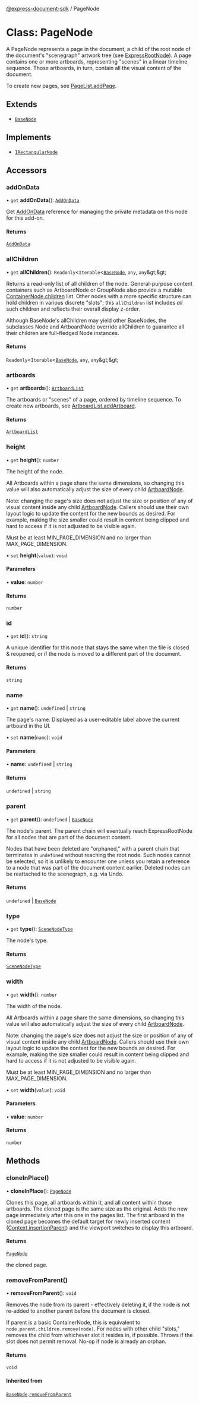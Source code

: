 [@express-document-sdk](../overview.md) / PageNode

# Class: PageNode

A PageNode represents a page in the document, a child of the root node of the document's "scenegraph" artwork tree
(see [ExpressRootNode](express-root-node.md)). A page contains one or more artboards, representing "scenes" in a linear timeline
sequence. Those artboards, in turn, contain all the visual content of the document.

To create new pages, see [PageList.addPage](page-list.md#addpage).

## Extends

-   [`BaseNode`](base-node.md)

## Implements

-   [`IRectangularNode`](../interfaces/i-rectangular-node.md)

## Accessors

### addOnData

• `get` **addOnData**(): [`AddOnData`](add-on-data.md)

Get [AddOnData](add-on-data.md) reference for managing the private metadata on this node for this add-on.

#### Returns

[`AddOnData`](add-on-data.md)

<HorizontalLine />

### allChildren

• `get` **allChildren**(): `Readonly`&lt;`Iterable`&lt;[`BaseNode`](base-node.md), `any`, `any`\&gt;\&gt;

Returns a read-only list of all children of the node. General-purpose content containers such as ArtboardNode or
GroupNode also provide a mutable [ContainerNode.children](../interfaces/container-node.md#children) list. Other nodes with a more specific structure can
hold children in various discrete "slots"; this `allChildren` list includes *all* such children and reflects their
overall display z-order.

Although BaseNode's allChildren may yield other BaseNodes, the subclasses Node and ArtboardNode override allChildren
to guarantee all their children are full-fledged Node instances.

#### Returns

`Readonly`&lt;`Iterable`&lt;[`BaseNode`](base-node.md), `any`, `any`\&gt;\&gt;

<HorizontalLine />

### artboards

• `get` **artboards**(): [`ArtboardList`](artboard-list.md)

The artboards or "scenes" of a page, ordered by timeline sequence.
To create new artboards, see [ArtboardList.addArtboard](artboard-list.md#addartboard).

#### Returns

[`ArtboardList`](artboard-list.md)

<HorizontalLine />

### height

• `get` **height**(): `number`

The height of the node.

All Artboards within a page share the same dimensions, so changing this value will also automatically adjust the
size of every child [ArtboardNode](artboard-node.md).

Note: changing the page's size does not adjust the size or position of any of visual content inside any child
[ArtboardNode](artboard-node.md). Callers should use their own layout logic to update the content for the new bounds as
desired. For example, making the size smaller could result in content being clipped and hard to access if it is
not adjusted to be visible again.

Must be at least MIN_PAGE_DIMENSION and no larger than MAX_PAGE_DIMENSION.

• `set` **height**(`value`): `void`

#### Parameters

• **value**: `number`

#### Returns

`number`

<HorizontalLine />

### id

• `get` **id**(): `string`

A unique identifier for this node that stays the same when the file is closed & reopened, or if the node is
moved to a different part of the document.

#### Returns

`string`

<HorizontalLine />

### name

• `get` **name**(): `undefined` \| `string`

The page's name. Displayed as a user-editable label above the current artboard in the UI.

• `set` **name**(`name`): `void`

#### Parameters

• **name**: `undefined` \| `string`

#### Returns

`undefined` \| `string`

<HorizontalLine />

### parent

• `get` **parent**(): `undefined` \| [`BaseNode`](base-node.md)

The node's parent. The parent chain will eventually reach ExpressRootNode for all nodes that are part of the document
content.

Nodes that have been deleted are "orphaned," with a parent chain that terminates in `undefined` without reaching the
root node. Such nodes cannot be selected, so it is unlikely to encounter one unless you retain a reference to a node
that was part of the document content earlier. Deleted nodes can be reattached to the scenegraph, e.g. via Undo.

#### Returns

`undefined` \| [`BaseNode`](base-node.md)

<HorizontalLine />

### type

• `get` **type**(): [`SceneNodeType`](../enumerations/scene-node-type.md)

The node's type.

#### Returns

[`SceneNodeType`](../enumerations/scene-node-type.md)

<HorizontalLine />

### width

• `get` **width**(): `number`

The width of the node.

All Artboards within a page share the same dimensions, so changing this value will also automatically adjust the
size of every child [ArtboardNode](artboard-node.md).

Note: changing the page's size does not adjust the size or position of any of visual content inside any child
[ArtboardNode](artboard-node.md). Callers should use their own layout logic to update the content for the new bounds as
desired. For example, making the size smaller could result in content being clipped and hard to access if it is
not adjusted to be visible again.

Must be at least MIN_PAGE_DIMENSION and no larger than MAX_PAGE_DIMENSION.

• `set` **width**(`value`): `void`

#### Parameters

• **value**: `number`

#### Returns

`number`

## Methods

### cloneInPlace()

• **cloneInPlace**(): [`PageNode`](page-node.md)

Clones this page, all artboards within it, and all content within those artboards. The cloned page is the same size
as the original. Adds the new page immediately after this one in the pages list. The first artboard in the cloned
page becomes the default target for newly inserted content ([Context.insertionParent](context.md#insertionparent)) and the viewport
switches to display this artboard.

#### Returns

[`PageNode`](page-node.md)

the cloned page.

<HorizontalLine />

### removeFromParent()

• **removeFromParent**(): `void`

Removes the node from its parent - effectively deleting it, if the node is not re-added to another parent before the
document is closed.

If parent is a basic ContainerNode, this is equivalent to `node.parent.children.remove(node)`. For nodes with other
child "slots," removes the child from whichever slot it resides in, if possible. Throws if the slot does not permit
removal. No-op if node is already an orphan.

#### Returns

`void`

#### Inherited from

[`BaseNode`](base-node.md).[`removeFromParent`](base-node.md#removefromparent)
